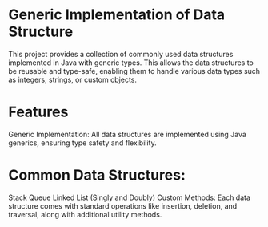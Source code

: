 # Generic Implementation of Data Structure
This project provides a collection of commonly used data structures implemented in Java with generic types. This allows the data structures to be reusable and type-safe, enabling them to handle various data types such as integers, strings, or custom objects.

# Features
Generic Implementation: All data structures are implemented using Java generics, ensuring type safety and flexibility.
# Common Data Structures:
Stack
Queue
Linked List (Singly and Doubly)
Custom Methods: Each data structure comes with standard operations like insertion, deletion, and traversal, along with additional utility methods.
